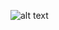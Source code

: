 ![alt text](https://encrypted-tbn0.gstatic.com/images?q=tbn:ANd9GcT-Jaaf5LBTesxjSvVy3OyvFki6tR0lAWG2dU-tWrvNsDRZKOQWcg)
